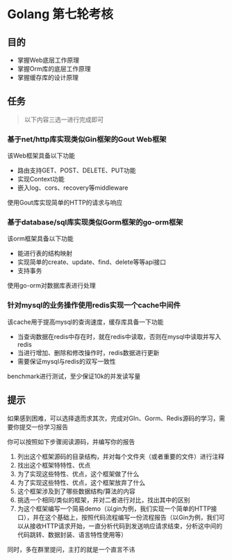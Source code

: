 # Golang 第七轮考核
## 目的

- 掌握Web底层工作原理
- 掌握Orm库的底层工作原理
- 掌握缓存库的设计原理

## 任务

> 以下内容三选一进行完成即可

### 基于net/http库实现类似Gin框架的Gout Web框架

该Web框架具备以下功能

- 路由支持GET、POST、DELETE、PUT功能
- 实现Context功能
- 嵌入log、cors、recovery等middleware

使用Gout库实现简单的HTTP的请求与响应

### 基于database/sql库实现类似Gorm框架的go-orm框架

该orm框架具备以下功能

- 能进行表的结构映射
- 实现简单的create、update、find、delete等等api接口
- 支持事务

使用go-orm对数据库表进行处理

### 针对mysql的业务操作使用redis实现一个cache中间件

该cache用于提高mysql的查询速度，缓存库具备一下功能

- 当查询数据在redis中存在时，就在redis中读取，否则在mysql中读取并写入redis
- 当进行增加、删除和修改操作时，redis数据进行更新
- 需要保证mysql与redis的双写一致性

benchmark进行测试，至少保证10k的并发读写量

## 提示

如果感到困难，可以选择退而求其次，完成对GIn、Gorm、Redis源码的学习，需要你提交一份学习报告

你可以按照如下步骤阅读源码，并编写你的报告

1. 列出这个框架源码的目录结构，并对每个文件夹（或者重要的文件）进行注释
2. 找出这个框架特特性、优点
3. 为了实现这些特性、优点，这个框架做了什么
4. 为了实现这些特性、优点，这个框架放弃了什么
5. 这个框架涉及到了哪些数据结构/算法的内容
6. 挑选一个相同/类似的框架，并对二者进行对比，找出其中的区别
7. 为这个框架编写一个简易demo（以gin为例，我们实现一个简单的HTTP接口），并在这个基础上，按照代码流程编写一份流程报告（以Gin为例，我们可以从接收HTTP请求开始，一直分析代码到发送响应请求结束，分析这中间的代码跳转、数据封装、语言特性使用等）



同时，多在群里提问，主打的就是一个直言不讳
